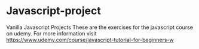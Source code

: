 # Javascript-project
Vanilla Javascript Projects
These are the exercises for the javascript course on udemy.
For more information visit https://www.udemy.com/course/javascript-tutorial-for-beginners-w
